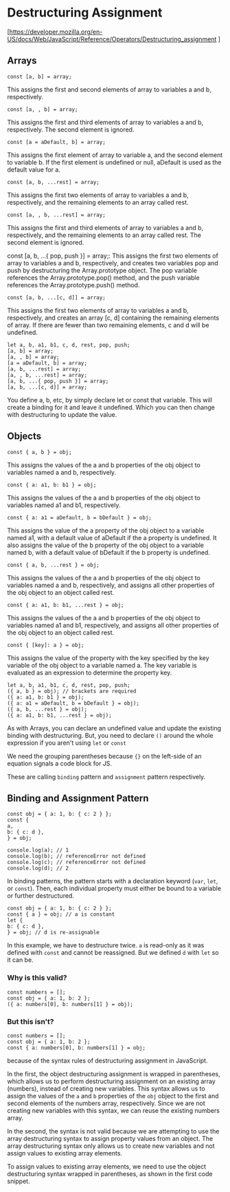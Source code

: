 # Destructuring Assignment

[https://developer.mozilla.org/en-US/docs/Web/JavaScript/Reference/Operators/Destructuring_assignment ]

## Arrays

    const [a, b] = array;

This assigns the first and second elements of array to variables a and b, respectively.

    const [a, , b] = array;

This assigns the first and third elements of array to variables a and b, respectively. The second element is ignored.

    const [a = aDefault, b] = array;

This assigns the first element of array to variable a, and the second element to variable b. If the first element is undefined or null, aDefault is used as the default value for a.

    const [a, b, ...rest] = array;

This assigns the first two elements of array to variables a and b, respectively, and the remaining elements to an array called rest.

    const [a, , b, ...rest] = array;

This assigns the first and third elements of array to variables a and b, respectively, and the remaining elements to an array called rest. The second element is ignored.

const [a, b, ...{ pop, push }] = array;: This assigns the first two elements of array to variables a and b, respectively, and creates two variables pop and push by destructuring the Array.prototype object. The pop variable references the Array.prototype.pop() method, and the push variable references the Array.prototype.push() method.

    const [a, b, ...[c, d]] = array;

This assigns the first two elements of array to variables a and b, respectively, and creates an array [c, d] containing the remaining elements of array. If there are fewer than two remaining elements, c and d will be undefined.

    let a, b, a1, b1, c, d, rest, pop, push;
    [a, b] = array;
    [a, , b] = array;
    [a = aDefault, b] = array;
    [a, b, ...rest] = array;
    [a, , b, ...rest] = array;
    [a, b, ...{ pop, push }] = array;
    [a, b, ...[c, d]] = array;

You define a, b, etc, by simply declare let or const that variable. This will create a binding for it and leave it undefined. Which you can then change with destructuring to update the value.

## Objects

    const { a, b } = obj;

This assigns the values of the a and b properties of the obj object to variables named a and b, respectively.

    const { a: a1, b: b1 } = obj;

This assigns the values of the a and b properties of the obj object to variables named a1 and b1, respectively.

    const { a: a1 = aDefault, b = bDefault } = obj;

This assigns the value of the a property of the obj object to a variable named a1, with a default value of aDefault if the a property is undefined. It also assigns the value of the b property of the obj object to a variable named b, with a default value of bDefault if the b property is undefined.

    const { a, b, ...rest } = obj;

This assigns the values of the a and b properties of the obj object to variables named a and b, respectively, and assigns all other properties of the obj object to an object called rest.

    const { a: a1, b: b1, ...rest } = obj;

This assigns the values of the a and b properties of the obj object to variables named a1 and b1, respectively, and assigns all other properties of the obj object to an object called rest.

    const { [key]: a } = obj;

This assigns the value of the property with the key specified by the key variable of the obj object to a variable named a. The key variable is evaluated as an expression to determine the property key.

    let a, b, a1, b1, c, d, rest, pop, push;
    ({ a, b } = obj); // brackets are required
    ({ a: a1, b: b1 } = obj);
    ({ a: a1 = aDefault, b = bDefault } = obj);
    ({ a, b, ...rest } = obj);
    ({ a: a1, b: b1, ...rest } = obj);

As with Arrays, you can declare an undefined value and update the existing binding with destructuring. But, you need to declare `()` around the whole expression if you aren't using `let` or `const`

We need the grouping parentheses because `{}` on the left-side of an equation signals a code block for JS.

These are calling `binding` pattern and `assignment` pattern respectively.

## Binding and Assignment Pattern

    const obj = { a: 1, b: { c: 2 } };
    const {
    a,
    b: { c: d },
    } = obj;

    console.log(a); // 1
    console.log(b); // referenceError not defined
    console.log(c); // referenceError not defined
    console.log(d); // 2

In binding patterns, the pattern starts with a declaration keyword (`var`, `let`, or `const`). Then, each individual property must either be bound to a variable or further destructured.

    const obj = { a: 1, b: { c: 2 } };
    const { a } = obj; // a is constant
    let {
    b: { c: d },
    } = obj; // d is re-assignable

In this example, we have to destructure twice. `a` is read-only as it was defined with `const` and cannot be reassigned. But we defined `d` with `let` so it can be.

### Why is this valid?

    const numbers = [];
    const obj = { a: 1, b: 2 };
    ({ a: numbers[0], b: numbers[1] } = obj);

### But this isn't?

    const numbers = [];
    const obj = { a: 1, b: 2 };
    const { a: numbers[0], b: numbers[1] } = obj;

because of the syntax rules of destructuring assignment in JavaScript.

In the first, the object destructuring assignment is wrapped in parentheses, which allows us to perform destructuring assignment on an existing array (numbers), instead of creating new variables. This syntax allows us to assign the values of the `a` and `b` properties of the `obj` object to the first and second elements of the numbers array, respectively. Since we are not creating new variables with this syntax, we can reuse the existing numbers array.

In the second, the syntax is not valid because we are attempting to use the array destructuring syntax to assign property values from an object. The array destructuring syntax only allows us to create new variables and not assign values to existing array elements.

To assign values to existing array elements, we need to use the object destructuring syntax wrapped in parentheses, as shown in the first code snippet.
